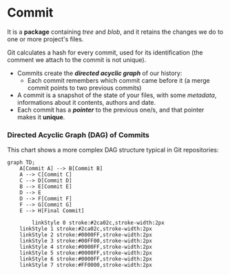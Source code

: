 # Commit

It is a **package** containing *tree* and *blob*, and it retains the changes we do to one or more project's files.

Git calculates a hash for every commit, used for its identification (the comment we attach to the commit is not unique).



* Commits create the ***directed acyclic graph*** of our history:
    - Each commit remembers which commit came before it (a merge commit points to two previous commits)
* A commit is a snapshot of the state of your files, with some *metadata*, informations about it contents, authors and date.
*  Each commit has a ***pointer*** to the previous one/s, and that pointer makes it **unique**.

### Directed Acyclic Graph (DAG) of Commits

This chart shows a more complex DAG structure typical in Git repositories:

```mermaid
graph TD;
    A[Commit A] --> B[Commit B]
    A --> C[Commit C]
    C --> D[Commit D]
    B --> E[Commit E]
    D --> E
    D --> F[Commit F]
    F --> G[Commit G]
    E --> H[Final Commit]

        linkStyle 0 stroke:#2ca02c,stroke-width:2px
    linkStyle 1 stroke:#2ca02c,stroke-width:2px
    linkStyle 2 stroke:#0000FF,stroke-width:2px
    linkStyle 3 stroke:#00FF00,stroke-width:2px
    linkStyle 4 stroke:#0000FF,stroke-width:2px
    linkStyle 5 stroke:#0000FF,stroke-width:2px
    linkStyle 6 stroke:#0000FF,stroke-width:2px
    linkStyle 7 stroke:#FF0000,stroke-width:2px
```